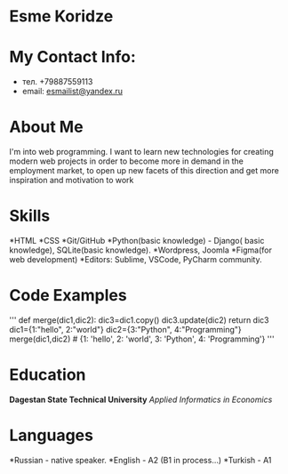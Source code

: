 # Esme Koridze


# My Contact Info:

* тел. +79887559113
* email: esmailist@yandex.ru


# About Me

I'm into web programming. I want to learn new technologies for creating modern web projects in order to become more in demand in the employment market, to open up new facets of this direction and get more inspiration and motivation to work


# Skills

*HTML
*CSS 
*Git/GitHub
*Python(basic knowledge) - Django( basic knowledge), SQLite(basic knowledge).
*Wordpress, Joomla
*Figma(for web development)
*Editors: Sublime, VSCode, PyCharm community.

# Code Examples

'''
def merge(dic1,dic2):
    dic3=dic1.copy()
    dic3.update(dic2)
    return dic3
dic1={1:"hello", 2:"world"}
dic2={3:"Python", 4:"Programming"}
merge(dic1,dic2) # {1: 'hello', 2: 'world', 3: 'Python', 4: 'Programming'}
'''

# Education

**Dagestan State Technical University**
*Applied Informatics in Economics*

# Languages

*Russian - native speaker.
*English - A2 (B1 in process…)
*Turkish - A1
